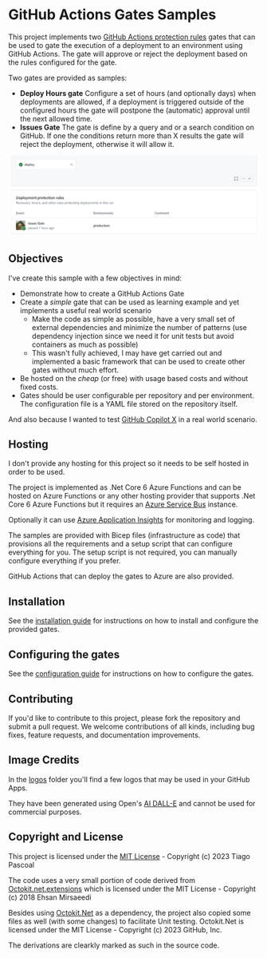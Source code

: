 # GitHub Actions Gates Samples

This project implements two [GitHub Actions protection rules](https://docs.github.com/en/actions/deployment/protecting-deployments/creating-custom-deployment-protection-rules) gates that can be used to gate the execution of a deployment to an environment using GitHub Actions. The gate will approve or reject the deployment based on the rules configured for the gate.

Two gates are provided as samples:
- **Deploy Hours gate** Configure a set of hours (and optionally days) when deployments are allowed, if a deployment is triggered outside of the configured hours the gate will postpone the (automatic) approval until the next allowed time.
- **Issues Gate** The gate is define by a query and or a search condition on GitHub. If one the conditions return more than X results the gate will reject the deployment, otherwise it will allow it.

![](docs/issue-gates-protection-rule.png)

## Objectives

I've create this sample with a few objectives in mind:
- Demonstrate how to create a GitHub Actions Gate
- Create a _simple_ gate that can be used as learning example and yet implements a useful real world scenario
  - Make the code as simple as possible, have a very small set of external dependencies and minimize the number of patterns (use dependency injection since we need it for unit tests but avoid containers as much as possible)
  - This wasn't fully achieved, I may have get carried out and implemented a basic framework that can be used to create other gates without much effort.
- Be hosted on the _cheap_ (or free) with usage based costs and without fixed costs.
- Gates should be user configurable per repository and per environment. The configuration file is a YAML file stored on the repository itself.

And also because I wanted to test [GitHub Copilot X](https://github.com/features/preview/copilot-x) in a real world scenario.

## Hosting

I don't provide any hosting for this project so it needs to be self hosted in order to be used. 

The project is implemented as .Net Core 6 Azure Functions and can be hosted on Azure Functions or any other hosting provider that supports .Net Core 6 Azure Functions but it requires an [Azure Service Bus]([https://](https://learn.microsoft.com/en-us/azure/service-bus-messaging/service-bus-messaging-overview)) instance.

Optionally it can use [Azure Application Insights](https://docs.microsoft.com/en-us/azure/azure-monitor/app/app-insights-overview) for monitoring and logging.

The samples are provided with Bicep files (infrastructure as code) that provisions all the requirements and a setup script that can configure everything for you. The setup script is not required, you can manually configure everything if you prefer.

GitHub Actions that can deploy the gates to Azure are also provided.

## Installation

See the [installation guide](docs/Installation.md) for instructions on how to install and configure the provided gates.

## Configuring the gates

See the [configuration guide](docs/Configuration.md) for instructions on how to configure the gates.

## Contributing

If you'd like to contribute to this project, please fork the repository and submit a pull request. We welcome contributions of all kinds, including bug fixes, feature requests, and documentation improvements.

## Image Credits

In the [logos](logos) folder you'll find a few logos that may be used in your GitHub Apps. 

They have been generated using Open's [AI DALL-E](https://openai.com/blog/dall-e/) and cannot be used for commercial purposes.

## Copyright and License

This project is licensed under the [MIT License](LICENSE.txt) - Copyright (c) 2023 Tiago Pascoal

The code uses a very small portion of code derived from [Octokit.net.extensions](https://github.com/mirsaeedi/octokit.net.extensions) which is licensed under the MIT License - Copyright (c) 2018 Ehsan Mirsaeedi

Besides using [Octokit.Net](https://github.com/octokit/octokit.net) as a dependency, the project also copied some files as well (with some changes) to facilitate Unit testing. Octokit.Net is licensed under the MIT License - Copyright (c) 2023 GitHub, Inc.

The derivations are clearkly marked as such in the source code.
